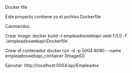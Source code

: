 Docker file

Este proyecto contiene ya el archivo Dockerfile

Caomandos

Crear image:
  docker build -t empleadoswebapi-web:1.0.0 -f .\empleadoswebapi\Dockerfile .

Crear el contenedor
  docker run -d -p 5004:8080 --name empleadoswebapi_container [ImageID]

Ejecutar:
  http://localhost:5004/api/Empleados
  
